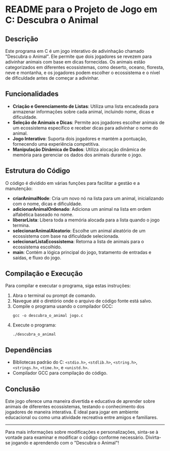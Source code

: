 # README para o Projeto de Jogo em C: Descubra o Animal

## Descrição
Este programa em C é um jogo interativo de adivinhação chamado "Descubra o Animal". Ele permite que dois jogadores se revezem para adivinhar animais com base em dicas fornecidas. Os animais estão categorizados em diferentes ecossistemas, como deserto, oceano, floresta, neve e montanha, e os jogadores podem escolher o ecossistema e o nível de dificuldade antes de começar a adivinhar.

## Funcionalidades

- **Criação e Gerenciamento de Listas**: Utiliza uma lista encadeada para armazenar informações sobre cada animal, incluindo nome, dicas e dificuldade.
- **Seleção de Animais e Dicas**: Permite aos jogadores escolher animais de um ecossistema específico e receber dicas para adivinhar o nome do animal.
- **Jogo Interativo**: Suporta dois jogadores e mantém a pontuação, fornecendo uma experiência competitiva.
- **Manipulação Dinâmica de Dados**: Utiliza alocação dinâmica de memória para gerenciar os dados dos animais durante o jogo.

## Estrutura do Código

O código é dividido em várias funções para facilitar a gestão e a manutenção:

- **criarAnimalNode**: Cria um novo nó na lista para um animal, inicializando com o nome, dicas e dificuldade.
- **adicionarAnimalOrdenado**: Adiciona um animal na lista em ordem alfabética baseado no nome.
- **liberarLista**: Libera toda a memória alocada para a lista quando o jogo termina.
- **selecionarAnimalAleatorio**: Escolhe um animal aleatório de um ecossistema com base na dificuldade selecionada.
- **selecionarListaEcossistema**: Retorna a lista de animais para o ecossistema escolhido.
- **main**: Contém a lógica principal do jogo, tratamento de entradas e saídas, e fluxo do jogo.

## Compilação e Execução

Para compilar e executar o programa, siga estas instruções:
1. Abra o terminal ou prompt de comando.
2. Navegue até o diretório onde o arquivo de código fonte está salvo.
3. Compile o programa usando o compilador GCC:
   ```
   gcc -o descubra_o_animal jogo.c
   ```
4. Execute o programa:
   ```
   ./descubra_o_animal
   ```

## Dependências

- Bibliotecas padrão do C: `<stdio.h>`, `<stdlib.h>`, `<string.h>`, `<strings.h>`, `<time.h>`, e `<unistd.h>`.
- Compilador GCC para compilação do código.

## Conclusão

Este jogo oferece uma maneira divertida e educativa de aprender sobre animais de diferentes ecossistemas, testando o conhecimento dos jogadores de maneira interativa. É ideal para jogar em ambiente educacional ou como uma atividade recreativa entre amigos e familiares.

---

Para mais informações sobre modificações e personalizações, sinta-se à vontade para examinar e modificar o código conforme necessário. Divirta-se jogando e aprendendo com o "Descubra o Animal"!
